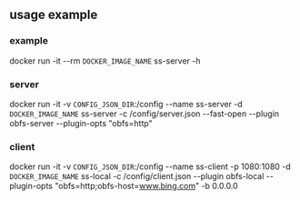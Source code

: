 ## usage example

### example

docker run -it --rm `DOCKER_IMAGE_NAME` ss-server -h

### server

docker run -it -v `CONFIG_JSON_DIR`:/config --name ss-server -d `DOCKER_IMAGE_NAME` ss-server -c /config/server.json --fast-open --plugin obfs-server --plugin-opts "obfs=http"

### client

docker run -it -v `CONFIG_JSON_DIR`:/config --name ss-client -p 1080:1080 -d `DOCKER_IMAGE_NAME` ss-local -c /config/client.json --plugin obfs-local --plugin-opts "obfs=http;obfs-host=www.bing.com" -b 0.0.0.0
